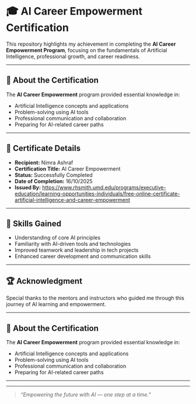 # 🎓 AI Career Empowerment Certification

This repository highlights my achievement in completing the **AI Career Empowerment Program**, focusing on the fundamentals of Artificial Intelligence, professional growth, and career readiness.

---

## 🧠 About the Certification

The **AI Career Empowerment** program provided essential knowledge in:
- Artificial Intelligence concepts and applications  
- Problem-solving using AI tools  
- Professional communication and collaboration  
- Preparing for AI-related career paths

---

## 📄 Certificate Details

- **Recipient:** Nimra Ashraf  
- **Certification Title:** AI Career Empowerment  
- **Status:** Successfully Completed  
- **Date of Completion:** 16/10/2025
- **Issued By:** https://www.rhsmith.umd.edu/programs/executive-education/learning-opportunities-individuals/free-online-certificate-artificial-intelligence-and-career-empowerment

---

## 🚀 Skills Gained

- Understanding of core AI principles  
- Familiarity with AI-driven tools and technologies  
- Improved teamwork and leadership in tech projects  
- Enhanced career development and communication skills  

---

## 🏆 Acknowledgment

Special thanks to the mentors and instructors who guided me through this journey of AI learning and empowerment.

---

## 🧠 About the Certification

The **AI Career Empowerment** program provided essential knowledge in:
- Artificial Intelligence concepts and applications  
- Problem-solving using AI tools  
- Professional communication and collaboration  
- Preparing for AI-related career paths

---
---

> *“Empowering the future with AI — one step at a time.”*
